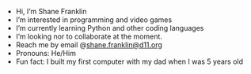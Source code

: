 - Hi, I’m Shane Franklin
- I’m interested in programming and video games
- I’m currently learning Python and other coding languages
- I’m looking nor to collaborate at the moment.
- Reach me by email @shane.franklin@d11.org
- Pronouns: He/Him
- Fun fact: I built my first computer with my dad when I was 5 years old

<!---
ShaneFranklin-0/ShaneFranklin-0 is a ✨ special ✨ repository because its `README.md` (this file) appears on your GitHub profile.
You can click the Preview link to take a look at your changes.
--->
